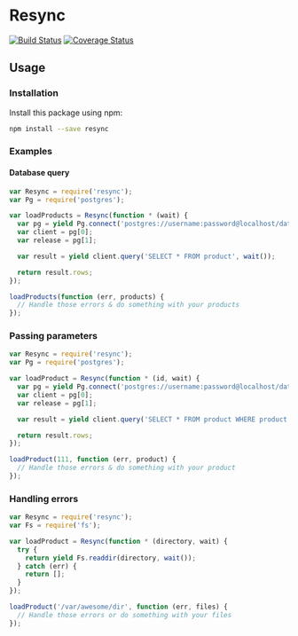 # Resync

[![Build Status](https://travis-ci.org/Josiah/resync.svg)](https://travis-ci.org/Josiah/resync)
[![Coverage Status](https://coveralls.io/repos/Josiah/resync/badge.svg)](https://coveralls.io/r/Josiah/resync)

## Usage

### Installation

Install this package using npm:

```sh
npm install --save resync
```

### Examples

#### Database query
```js
var Resync = require('resync');
var Pg = require('postgres');

var loadProducts = Resync(function * (wait) {
  var pg = yield Pg.connect('postgres://username:password@localhost/database', wait());
  var client = pg[0];
  var release = pg[1];

  var result = yield client.query('SELECT * FROM product', wait());

  return result.rows;
});

loadProducts(function (err, products) {
  // Handle those errors & do something with your products
});
```
### Passing parameters
```js
var Resync = require('resync');
var Pg = require('postgres');

var loadProduct = Resync(function * (id, wait) {
  var pg = yield Pg.connect('postgres://username:password@localhost/database', wait());
  var client = pg[0];
  var release = pg[1];

  var result = yield client.query('SELECT * FROM product WHERE product = ?', [id], wait());

  return result.rows;
});

loadProduct(111, function (err, product) {
  // Handle those errors & do something with your product
});
```

### Handling errors
```js
var Resync = require('resync');
var Fs = require('fs');

var loadProduct = Resync(function * (directory, wait) {
  try {
    return yield Fs.readdir(directory, wait());
  } catch (err) {
    return [];
  }
});

loadProduct('/var/awesome/dir', function (err, files) {
  // Handle those errors or do something with your files
});
```

